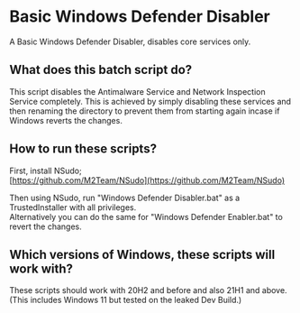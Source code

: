 # Basic Windows Defender Disabler
A Basic Windows Defender Disabler, disables core services only.
## What does this batch script do?
This script disables the Antimalware Service and Network Inspection Service completely. This is achieved by simply disabling these services and then renaming the directory to prevent them from starting again incase if Windows reverts the changes.

## How to run these scripts?
First, install NSudo;   
[https://github.com/M2Team/NSudo](https://github.com/M2Team/NSudo)

Then using NSudo, run "Windows Defender Disabler.bat" as a TrustedInstaller with all privileges.   
Alternatively you can do the same for "Windows Defender Enabler.bat" to revert the changes.

## Which versions of Windows, these scripts will work with?
These scripts should work with 20H2 and before and also 21H1 and above.  
(This includes Windows 11 but tested on the leaked Dev Build.)
